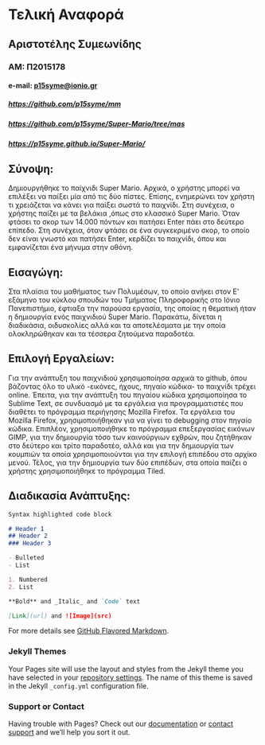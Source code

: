 # Τελική Αναφορά
## Αριστοτέλης Συμεωνίδης
### ΑΜ: Π2015178
#### e-mail: p15syme@ionio.gr
##### https://github.com/p15syme/mm 
##### https://github.com/p15syme/Super-Mario/tree/mas
##### https://p15syme.github.io/Super-Mario/

## Σύνοψη:
  Δημιουργήθηκε το παίχνιδι Super Mario. Αρχικά, ο χρήστης μπορεί να επιλέξει να παίξει μία από τις δύο πίστες. Επίσης, ενημερώνει τον χρήστη τι χρειάζεται να κάνει για παίξει σωστά το παιχνίδι. Στη συνέχεια, ο χρήστης παίζει με τα βελάκια ,όπως στο κλασσικό Super Mario. Όταν φτάσει το σκορ των 14.000 πόντων και πατήσει Enter πάει στο δεύτερο επίπεδο. Στη συνέχεια, όταν φτάσει σε ένα συγκεκριμένο σκορ, το οποίο δεν είναι γνωστό και πατήσει Enter, κερδίζει το παιχνίδι, όπου και εμφανίζεται ένα μήνυμα στην οθόνη.
  
## Εισαγώγη:
  
Στα πλαίσια του μαθήματος των Πολυμέσων, το οποίο ανήκει στον  Ε' εξάμηνο του κύκλου σπουδών του Τμήματος Πληροφορικής στο Ιόνιο Πανεπιστήμιο, έφτιαξα την παρούσα εργασία, της οποίας η θεματική ήταν η δημιουργία ενός παιχνιδιού Super Mario. Παρακάτω, δίνεται η διαδικάσια, οιδυσκολίες αλλά και τα αποτελέσματα με την οποία ολοκληρώθηκαν και τα τέσσερα ζητούμενα παραδοτέα. 

## Επιλογή Εργαλείων: 

Για την ανάπτυξη του παιχνιδιού χρησιμοποίησα αρχικά το github, όπου βάζοντας όλο το υλικό -εικόνες, ήχους, πηγαίο κώδικα- το παιχνίδι τρέχει online. Έπειτα, για την ανάπτυξη του πηγαίου κώδικα χρησιμοποίησα το Sublime Text, σε συνδυασμό με τα εργάλεια για προγραμματιστές που διαθέτει το πρόγραμμα περιήγησης Mozilla Firefox. Τα εργάλεια του Mozilla Firefox, χρησιμοποιήθηκαν για να γίνει το debugging στον πηγαίο κώδικα. Επιπλέον, χρησιμοποιήθηκε το πρόγραμμα επεξεργασίας εικόνων GIMP, για την δημιουργία τόσο των καινούργιων εχθρών, που ζητήθηκαν στο δεύτερο και τρίτο παραδοτέο, αλλά και για την δημιουργία των κουμπιών τα οποία χρησιμοποιούνται για την επιλογή επιπέδου στο αρχίκο μενού. Τέλος, για την δημιουργία των δύο επιπέδων, στα οποία παίζει ο χρήστης χρησιμοποιήθηκε το πρόγραμμα Tiled.

## Διαδικασία Ανάπτυξης:


```markdown
Syntax highlighted code block

# Header 1
## Header 2
### Header 3

- Bulleted
- List

1. Numbered
2. List

**Bold** and _Italic_ and `Code` text

[Link](url) and ![Image](src)
```

For more details see [GitHub Flavored Markdown](https://guides.github.com/features/mastering-markdown/).

### Jekyll Themes

Your Pages site will use the layout and styles from the Jekyll theme you have selected in your [repository settings](https://github.com/p15syme/Final-Report-/settings). The name of this theme is saved in the Jekyll `_config.yml` configuration file.

### Support or Contact

Having trouble with Pages? Check out our [documentation](https://help.github.com/categories/github-pages-basics/) or [contact support](https://github.com/contact) and we’ll help you sort it out.
